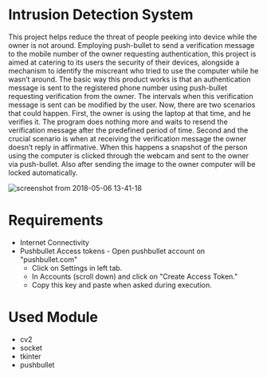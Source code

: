 # Intrusion Detection System
This project helps reduce the threat of people peeking into device while the owner is not around. 
Employing push-bullet to send a verification message to the mobile number of the owner requesting authentication, this project is aimed at catering to its users the security of their devices, alongside a mechanism to identify the miscreant who tried to use the computer while he wasn’t around.
The basic way this product works is that an authentication message is sent to the registered phone number using push-bullet requesting verification from the owner. The intervals when this verification message is sent can be modified by the user. Now, there are two scenarios that could happen. First, the owner is using the laptop at that time, and he verifies it. The program does nothing more and waits to resend the verification message after the predefined period of time.
Second and the crucial scenario is when at receiving the verification message the owner doesn’t reply in affirmative. When this happens a snapshot of the person using the computer is clicked through the webcam and sent to the owner via push-bullet.
Also after sending the image to the owner computer will be locked automatically.

![screenshot from 2018-05-06 13-41-18](https://user-images.githubusercontent.com/31770961/39677404-d3686cfc-5197-11e8-86e6-65055fff67e8.png)

# Requirements
- Internet Connectivity
- Pushbullet Access tokens - Open pushbullet account on "pushbullet.com"
	- Click on Settings in left tab.
	- In Accounts (scroll down) and click on "Create Access Token."
	- Copy this key and paste when asked during execution.

# Used Module
- cv2
- socket
- tkinter
- pushbullet
